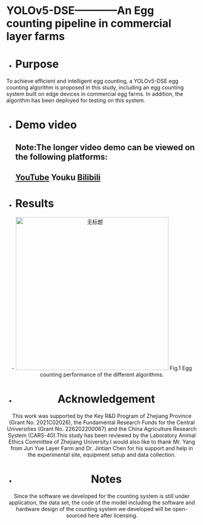 # YOLOv5-DSE————An Egg counting pipeline in commercial layer farms
- # Purpose
To achieve efficient and intelligent egg counting, a YOLOv5-DSE egg counting algorithm is proposed in this study, including an egg counting system built on edge devices in commercial egg farms. In addition, the algorithm has been deployed for testing on this system.
- # Demo video
  ## Note:The longer video demo can be viewed on the following platforms:
  ## [YouTube](https://youtu.be/xRCAaqs1efI) Youku  [Bilibili](https://www.bilibili.com/video/BV1Ru411g7VB/?spm_id_from=333.999.0.0&vd_source=dbf425d5883bb58ae44146a6ba54e40d)
- # Results
<div align=center>
- <img width="403" alt="无标题" src="https://github.com/PuristWu/Egg_counting/assets/90194261/74f86758-895a-4415-aafc-83bcf33ad6d7">
 Fig.1  Egg counting performance of the different algorithms.

- # Acknowledgement
This work was supported by the Key R&D Program of Zhejiang Province (Grant No. 2021C02026), the Fundamental Research Funds for the Central Universities (Grant No. 226202200067) and the China Agriculture Research System (CARS-40).This study has been reviewed by the Laboratory Animal Ethics Committee of Zhejiang University.I would also like to thank Mr. Yang from Jun Yue Layer Farm and Dr. Jintian Chen for his support and help in the experimental site, equipment setup and data collection.

- # Notes
Since the software we developed for the counting system is still under application, the data set, the code of the model including the software and hardware design of the counting system we developed will be open-sourced here after licensing.
